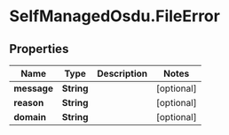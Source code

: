 # SelfManagedOsdu.FileError

## Properties
Name | Type | Description | Notes
------------ | ------------- | ------------- | -------------
**message** | **String** |  | [optional] 
**reason** | **String** |  | [optional] 
**domain** | **String** |  | [optional] 


